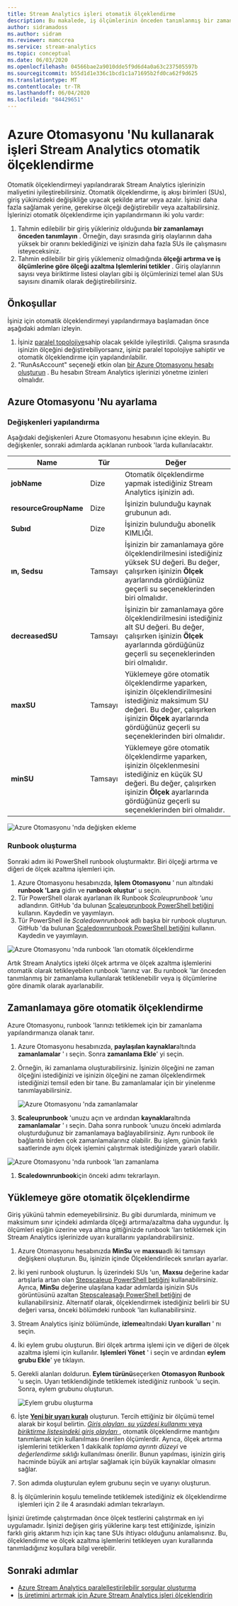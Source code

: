 ```yaml
---
title: Stream Analytics işleri otomatik ölçeklendirme
description: Bu makalede, iş ölçümlerinin önceden tanımlanmış bir zamanlaması veya değerleri temelinde Stream Analytics işin nasıl otomatik olarak ekleneceği açıklanmaktadır
author: sidramadoss
ms.author: sidram
ms.reviewer: mamccrea
ms.service: stream-analytics
ms.topic: conceptual
ms.date: 06/03/2020
ms.openlocfilehash: 04566bae2a9010dde5f9d6d4a0a63c237505597b
ms.sourcegitcommit: b55d1d1e336c1bcd1c1a71695b2fd0ca62f9d625
ms.translationtype: MT
ms.contentlocale: tr-TR
ms.lasthandoff: 06/04/2020
ms.locfileid: "84429651"
---
```

# <a name="autoscale-stream-analytics-jobs-using-azure-automation"></a>Azure Otomasyonu 'Nu kullanarak işleri Stream Analytics otomatik ölçeklendirme

Otomatik ölçeklendirmeyi yapılandırarak Stream Analytics işlerinizin maliyetini iyileştirebilirsiniz. Otomatik ölçeklendirme, iş akışı birimleri (SUs), giriş yükinizdeki değişikliğe uyacak şekilde artar veya azalır. İşinizi daha fazla sağlamak yerine, gerekirse ölçeği değiştirebilir veya azaltabilirsiniz. İşlerinizi otomatik ölçeklendirme için yapılandırmanın iki yolu vardır:
1. Tahmin edilebilir bir giriş yükleriniz olduğunda **bir zamanlamayı önceden tanımlayın** . Örneğin, dayı sırasında giriş olaylarının daha yüksek bir oranını beklediğinizi ve işinizin daha fazla SUs ile çalışmasını isteyeceksiniz.
2. Tahmin edilebilir bir giriş yüklemeniz olmadığında **ölçeği artırma ve iş ölçümlerine göre ölçeği azaltma Işlemlerini tetikler** . Giriş olaylarının sayısı veya biriktirme listesi olayları gibi iş ölçümlerinizi temel alan SUs sayısını dinamik olarak değiştirebilirsiniz.

## <a name="prerequisites"></a>Önkoşullar
İşiniz için otomatik ölçeklendirmeyi yapılandırmaya başlamadan önce aşağıdaki adımları izleyin.
1. İşiniz [paralel topolojiye](https://docs.microsoft.com/azure/stream-analytics/stream-analytics-parallelization)sahip olacak şekilde iyileştirildi. Çalışma sırasında işinizin ölçeğini değiştirebiliyorsanız, işiniz paralel topolojiye sahiptir ve otomatik ölçeklendirme için yapılandırılabilir.
2. "RunAsAccount" seçeneği etkin olan [bir Azure Otomasyonu hesabı oluşturun](https://docs.microsoft.com/azure/automation/automation-create-standalone-account) . Bu hesabın Stream Analytics işlerinizi yönetme izinleri olmalıdır.

## <a name="set-up-azure-automation"></a>Azure Otomasyonu 'Nu ayarlama
### <a name="configure-variables"></a>Değişkenleri yapılandırma
Aşağıdaki değişkenleri Azure Otomasyonu hesabının içine ekleyin. Bu değişkenler, sonraki adımlarda açıklanan runbook 'larda kullanılacaktır.

| Name | Tür | Değer |
| --- | --- | --- |
| **jobName** | Dize | Otomatik ölçeklendirme yapmak istediğiniz Stream Analytics işinizin adı. |
| **resourceGroupName** | Dize | İşinizin bulunduğu kaynak grubunun adı. |
| **Subıd** | Dize | İşinizin bulunduğu abonelik KIMLIĞI. |
| **ın, Sedsu** | Tamsayı | İşinizin bir zamanlamaya göre ölçeklendirilmesini istediğiniz yüksek SU değeri. Bu değer, çalışırken işinizin **Ölçek** ayarlarında gördüğünüz geçerli su seçeneklerinden biri olmalıdır. |
| **decreasedSU** | Tamsayı | İşinizin bir zamanlamaya göre ölçeklendirilmesini istediğiniz alt SU değeri. Bu değer, çalışırken işinizin **Ölçek** ayarlarında gördüğünüz geçerli su seçeneklerinden biri olmalıdır. |
| **maxSU** | Tamsayı | Yüklemeye göre otomatik ölçeklendirme yaparken, işinizin ölçeklendirilmesini istediğiniz maksimum SU değeri. Bu değer, çalışırken işinizin **Ölçek** ayarlarında gördüğünüz geçerli su seçeneklerinden biri olmalıdır. |
| **minSU** | Tamsayı | Yüklemeye göre otomatik ölçeklendirme yaparken, işinizin ölçeklenmesini istediğiniz en küçük SU değeri. Bu değer, çalışırken işinizin **Ölçek** ayarlarında gördüğünüz geçerli su seçeneklerinden biri olmalıdır. |

![Azure Otomasyonu 'nda değişken ekleme](./media/autoscale/variables.png)

### <a name="create-runbooks"></a>Runbook oluşturma
Sonraki adım iki PowerShell runbook oluşturmaktır. Biri ölçeği artırma ve diğeri de ölçek azaltma işlemleri için.
1. Azure Otomasyonu hesabınızda, **Işlem Otomasyonu** ' nun altındaki **runbook 'Lara** gidin ve **runbook oluştur**' u seçin.
2. Tür PowerShell olarak ayarlanan ilk Runbook *Scaleuprunbook 'unu* adlandırın. GitHub 'da bulunan [Scaleuprunbook PowerShell betiğini](https://github.com/Azure/azure-stream-analytics/blob/master/Autoscale/ScaleUpRunbook.ps1) kullanın. Kaydedin ve yayımlayın.
3. Tür PowerShell ile *Scaledownrunbook* adlı başka bir runbook oluşturun. GitHub 'da bulunan [Scaledownrunbook PowerShell betiğini](https://github.com/Azure/azure-stream-analytics/blob/master/Autoscale/ScaleDownRunbook.ps1) kullanın. Kaydedin ve yayımlayın.

![Azure Otomasyonu 'nda runbook 'ları otomatik ölçeklendirme](./media/autoscale/runbooks.png)

Artık Stream Analytics işteki ölçek artırma ve ölçek azaltma işlemlerini otomatik olarak tetikleyebilen runbook 'larınız var. Bu runbook 'lar önceden tanımlanmış bir zamanlama kullanılarak tetiklenebilir veya iş ölçümlerine göre dinamik olarak ayarlanabilir.

## <a name="autoscale-based-on-a-schedule"></a>Zamanlamaya göre otomatik ölçeklendirme
Azure Otomasyonu, runbook 'larınızı tetiklemek için bir zamanlama yapılandırmanıza olanak tanır.
1. Azure Otomasyonu hesabınızda, **paylaşılan kaynaklar**altında **zamanlamalar** ' ı seçin. Sonra **zamanlama Ekle**' yi seçin.
2. Örneğin, iki zamanlama oluşturabilirsiniz. İşinizin ölçeğini ne zaman ölçeğini istediğinizi ve işinizin ölçeğini ne zaman ölçeklendirmek istediğinizi temsil eden bir tane. Bu zamanlamalar için bir yinelenme tanımlayabilirsiniz.

   ![Azure Otomasyonu 'nda zamanlamalar](./media/autoscale/schedules.png)

3. **Scaleuprunbook** 'unuzu açın ve ardından **kaynaklar**altında **zamanlamalar** ' ı seçin. Daha sonra runbook 'unuzu önceki adımlarda oluşturduğunuz bir zamanlamaya bağlayabilirsiniz. Aynı runbook ile bağlantılı birden çok zamanlamalarınız olabilir. Bu işlem, günün farklı saatlerinde aynı ölçek işlemini çalıştırmak istediğinizde yararlı olabilir.

![Azure Otomasyonu 'nda runbook 'ları zamanlama](./media/autoscale/schedulerunbook.png)

1. **Scaledownrunbook**için önceki adımı tekrarlayın.

## <a name="autoscale-based-on-load"></a>Yüklemeye göre otomatik ölçeklendirme
Giriş yükünü tahmin edemeyebilirsiniz. Bu gibi durumlarda, minimum ve maksimum sınır içindeki adımlarda ölçeği artırma/azaltma daha uygundur. İş ölçümleri eşiğin üzerine veya altına gittiğinizde runbook 'ları tetiklemek için Stream Analytics işlerinizde uyarı kurallarını yapılandırabilirsiniz.
1. Azure Otomasyonu hesabınızda **MinSu** ve **maxsu**adlı iki tamsayı değişkeni oluşturun. Bu, işinizin içinde Ölçeklendirilecek sınırları ayarlar.
2. İki yeni runbook oluşturun. İş üzerindeki SUs 'un, **Maxsu** değerine kadar artışlarla artan olan [Stepscaleup PowerShell betiğini](https://github.com/Azure/azure-stream-analytics/blob/master/Autoscale/Autoscaleup.ps1) kullanabilirsiniz. Ayrıca, **MinSu** değerine ulaşılana kadar adımlarda işinizin SUs görüntüsünü azaltan [Stepscaleaşağı PowerShell betiğini](https://github.com/Azure/azure-stream-analytics/blob/master/Autoscale/autoscaledown.ps1) de kullanabilirsiniz. Alternatif olarak, ölçeklendirmek istediğiniz belirli bir SU değeri varsa, önceki bölümdeki runbook 'ları kullanabilirsiniz.
3. Stream Analytics işiniz bölümünde, **izleme**altındaki **Uyarı kuralları** ' nı seçin. 
4. İki eylem grubu oluşturun. Biri ölçek artırma işlemi için ve diğeri de ölçek azaltma işlemi için kullanılır. **Işlemleri Yönet** ' i seçin ve ardından **eylem grubu Ekle**' ye tıklayın. 
5. Gerekli alanları doldurun. **Eylem türünü**seçerken **Otomasyon Runbook** 'u seçin. Uyarı tetiklendiğinde tetiklemek istediğiniz runbook 'u seçin. Sonra, eylem grubunu oluşturun.

   ![Eylem grubu oluşturma](./media/autoscale/create-actiongroup.png)
6. İşte [**Yeni bir uyarı kuralı**](https://docs.microsoft.com/azure/stream-analytics/stream-analytics-set-up-alerts#set-up-alerts-in-the-azure-portal) oluşturun. Tercih ettiğiniz bir ölçümü temel alarak bir koşul belirtin. [ *Giriş olayları*, *su yüzdesi kullanımı* veya *biriktirme listesindeki giriş olayları* ,](https://docs.microsoft.com/azure/stream-analytics/stream-analytics-monitoring#metrics-available-for-stream-analytics) otomatik ölçeklendirme mantığını tanımlamak için kullanılması önerilen ölçümlerdir. Ayrıca, ölçek artırma işlemlerini tetiklerken 1 dakikalık *toplama ayrıntı düzeyi* ve *değerlendirme sıklığı* kullanılması önerilir. Bunun yapılması, işinizin giriş hacminde büyük ani artışlar sağlamak için büyük kaynaklar olmasını sağlar.
7. Son adımda oluşturulan eylem grubunu seçin ve uyarıyı oluşturun.
8. İş ölçümlerinin koşulu temelinde tetiklemek istediğiniz ek ölçeklendirme işlemleri için 2 ile 4 arasındaki adımları tekrarlayın.

İşinizi üretimde çalıştırmadan önce ölçek testlerini çalıştırmak en iyi uygulamadır. İşinizi değişen giriş yüklerine karşı test ettiğinizde, işinizin farklı giriş aktarım hızı için kaç tane SUs ihtiyacı olduğunu anlamalısınız. Bu, ölçeklendirme ve ölçek azaltma işlemlerini tetikleyen uyarı kurallarında tanımladığınız koşullara bilgi verebilir. 

## <a name="next-steps"></a>Sonraki adımlar
* [Azure Stream Analytics paralelleştirilebilir sorgular oluşturma](stream-analytics-parallelization.md)
* [İş üretimini artırmak için Azure Stream Analytics işleri ölçeklendirin](stream-analytics-scale-jobs.md)
